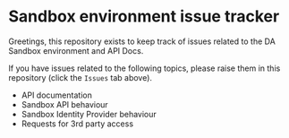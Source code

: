 # Sandbox environment issue tracker
Greetings, this repository exists to keep track of issues related to the DA Sandbox environment and API Docs.

If you have issues related to the following topics, please raise them in this repository (click the `Issues` tab above).

* API documentation
* Sandbox API behaviour
* Sandbox Identity Provider behaviour
* Requests for 3rd party access

